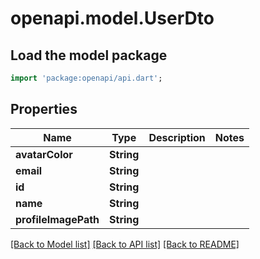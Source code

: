 # openapi.model.UserDto

## Load the model package
```dart
import 'package:openapi/api.dart';
```

## Properties
Name | Type | Description | Notes
------------ | ------------- | ------------- | -------------
**avatarColor** | **String** |  | 
**email** | **String** |  | 
**id** | **String** |  | 
**name** | **String** |  | 
**profileImagePath** | **String** |  | 

[[Back to Model list]](../README.md#documentation-for-models) [[Back to API list]](../README.md#documentation-for-api-endpoints) [[Back to README]](../README.md)


